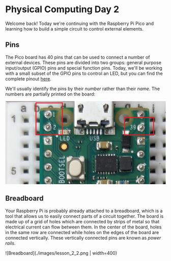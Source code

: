 # Physical Computing Day 2

Welcome back! Today we're continuing with the Raspberry Pi Pico and learning
how to build a simple circuit to control external elements.

## Pins

The Pico board has 40 pins that can be used to connect a number of external
devices. These pins are divided into two groups: general purpose input/output
(GPIO) pins and special function pins. Today, we'll be working with a small
subset of the GPIO pins to control an LED, but you can find the complete
pinout [here](https://www.raspberrypi.com/documentation/microcontrollers/raspberry-pi-pico.html#raspberry-pi-pico-w-and-pico-wh).

We'll usually identify the pins by their _number_ rather than their _name_. The numbers are partially printed on the board:

![Pico board](./images/lesson_2_1.png)

## Breadboard

Your Raspberry Pi is probably already attached to a breadboard, which is a tool that allows us to easily connect parts of a circuit together. The board is made up of a grid of holes which are connected by strips of metal so that electrical current can flow between them. In the center of the board, holes in the same row are connected while holes on the edges of the board are connected vertically. These vertically connected pins are known as _power rails_.

![Breadboard](./images/lesson_2_2.png | width=400)